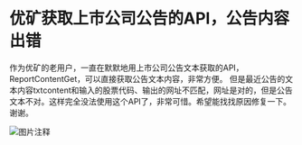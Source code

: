 # 优矿获取上市公司公告的API，公告内容出错


作为优矿的老用户，一直在默默地用上市公司公告文本获取的API，ReportContentGet，可以直接获取公告文本内容，非常方便。 
但是最近公告的文本内容txtcontent和输入的股票代码、输出的网址不匹配，网址是对的，但是公告文本不对。这样完全没法使用这个API了，非常可惜。希望能找找原因修复一下。谢谢。

![图片注释](http://storage-uqer.datayes.com/57889fe2228e5b89f2931e0a/c5355c24-147b-11e9-a01e-0242ac140002)